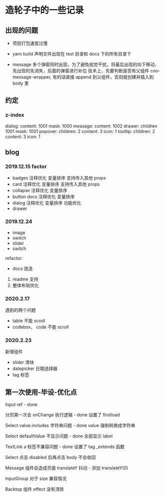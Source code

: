 # 造轮子中的一些记录

## 出现的问题

- 项目打包速度过慢
- yarn build 声明文件出现在 test 目录和 docs 下的所有目录下

- message
  多个弹窗同时出现，为了避免视觉干扰，将最后出现的向下移动，先出现的先消失，后面的弹窗进行补位
  技术上，先要判断是否有父组件 coo-message-wrapper, 有的话直接 append 到父组件，否则就创建并插入到 body 里

## 约定

### z-index

dialog: content: 1001 mask: 1000
message: content: 1002
drawer: children 1001 mask: 1001
popover: children: 2 content: 3 icon: 1
tooltip: children: 2 content: 3 icon: 1

## blog

### 2019.12.15 factor

- badges 注释优化 变量排序 支持传入其他 props
- card 注释优化 变量排序 支持传入其他 props
- collapse 注释优化 变量排序
- button docs 注释优化 变量排序
- dialog 注释优化 变量排序 功能优化
- drawer

### 2019.12.24

- image
- switch
- slider
- switch

refactor:

- docs 改造

1. readme 支持
2. 整体布局优化

### 2020.2.17

遇到的两个问题

- table 不能 scroll
- codebox， code 不能 scroll

### 2020.2.23

新增组件

- slider 滑块
- datepicker 日期选择器
- tag 标签

## 第一次使用-毕设-优化点

Input ref - done

分页第一次会 onChange 执行逻辑 - done 设置了 firstload

Select value.includes 字符串问题 - done value 强制转换成字符串

Select defaultValue 不显示问题 - done 全部显示 label

TextLink a 标签不兼容问题 - done 设置了 tag \_extends 函数

Select 点击 disabled 后再点击 body 不会收回

Message 组件会造成页面 translateY 抖动 - 添加 translateY(0)

InputGroup 对于 size 兼容情况

Backtop 组件 effect 没有清除
